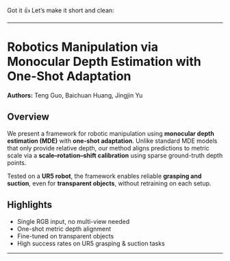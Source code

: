 Got it 👍 Let’s make it short and clean:

---

# Robotics Manipulation via Monocular Depth Estimation with One-Shot Adaptation

**Authors:** Teng Guo, Baichuan Huang, Jingjin Yu

## Overview

We present a framework for robotic manipulation using **monocular depth estimation (MDE)** with **one-shot adaptation**. Unlike standard MDE models that only provide relative depth, our method aligns predictions to metric scale via a **scale–rotation–shift calibration** using sparse ground-truth depth points.

Tested on a **UR5 robot**, the framework enables reliable **grasping and suction**, even for **transparent objects**, without retraining on each setup.

## Highlights

* Single RGB input, no multi-view needed
* One-shot metric depth alignment
* Fine-tuned on transparent objects
* High success rates on UR5 grasping & suction tasks



---

